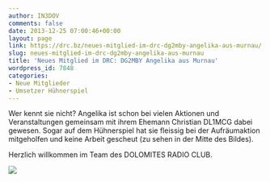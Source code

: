 ```yaml
---
author: IN3DOV
comments: false
date: 2013-12-25 07:00:46+00:00
layout: page
link: https://drc.bz/neues-mitglied-im-drc-dg2mby-angelika-aus-murnau/
slug: neues-mitglied-im-drc-dg2mby-angelika-aus-murnau
title: 'Neues Mitglied im DRC: DG2MBY Angelika aus Murnau'
wordpress_id: 7848
categories:
- Neue Mitglieder
- Umsetzer Hühnerspiel
---
```


Wer kennt sie nicht? Angelika ist schon bei vielen Aktionen und Veranstaltungen gemeinsam mit ihrem Ehemann Christian DL1MCG dabei gewesen. Sogar auf dem Hühnerspiel hat sie fleissig bei der Aufräumaktion mitgeholfen und keine Arbeit gescheut (zu sehen in der Mitte des Bildes).

Herzlich willkommen im Team des DOLOMITES RADIO CLUB.

![](https://drc.bz/wp-content/uploads/2011/07/IMG_6284.jpg)
